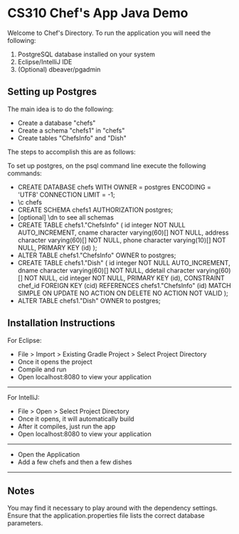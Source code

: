 # CS310 Chef's App Java Demo

Welcome to Chef's Directory. To run the application you will need the following:
1. PostgreSQL database installed on your system
2. Eclipse/IntelliJ IDE
3. (Optional) dbeaver/pgadmin

## Setting up Postgres

The main idea is to do the following:
- Create a database "chefs"
- Create a schema "chefs1" in "chefs"
- Create tables "ChefsInfo" and "Dish"

The steps to accomplish this are as follows:

To set up postgres, on the psql command line execute the following commands:
- CREATE DATABASE chefs WITH OWNER = postgres ENCODING = 'UTF8' CONNECTION LIMIT = -1;
- \c chefs
- CREATE SCHEMA chefs1  AUTHORIZATION postgres;
- [optional] \dn to see all schemas
- CREATE TABLE chefs1."ChefsInfo"
(
    id integer NOT NULL AUTO_INCREMENT,
    cname character varying(60)[] NOT NULL,
    address character varying(60)[] NOT NULL,
    phone character varying(10)[] NOT NULL,
    PRIMARY KEY (id)
);
- ALTER TABLE chefs1."ChefsInfo"
    OWNER to postgres;
- CREATE TABLE chefs1."Dish"
(
    id integer NOT NULL AUTO_INCREMENT,
    dname character varying(60)[] NOT NULL,
    ddetail character varying(60)[] NOT NULL,
    cid integer NOT NULL,
    PRIMARY KEY (id),
    CONSTRAINT chef_id FOREIGN KEY (cid)
        REFERENCES chefs1."ChefsInfo" (id) MATCH SIMPLE
        ON UPDATE NO ACTION
        ON DELETE NO ACTION
        NOT VALID
);
- ALTER TABLE chefs1."Dish"
    OWNER to postgres;

## Installation Instructions

For Eclipse:
- File > Import > Existing Gradle Project > Select Project  Directory
- Once it opens the project
- Compile and run
- Open localhost:8080 to view your application
---------------------------------------------------------------------------------------
For IntelliJ:
- File > Open > Select Project Directory
- Once it opens, it will automatically build
- After it compiles, just run the app
- Open localhost:8080 to view your application
---------------------------------------------------------------------------------------
- Open the Application
- Add a few chefs and then a few dishes
---------------------------------------------------------------------------------------

## Notes

You may find it necessary to play around with the dependency settings. Ensure that the application.properties file lists the correct database parameters.
